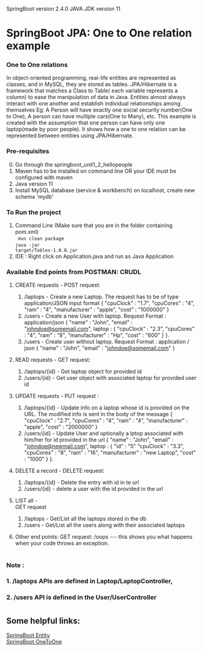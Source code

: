 SpringBoot version 2.4.0
JAVA JDK version 11

# SpringBoot JPA: One to One relation example
### One to One relations
In object-oriented programming, real-life entities are represented as classes, and in MySQL, they are stored as tables. JPA/Hibernate is a framework that matches a Class to Table(
each variable represents a column) to ease the manipulation of data in Java. Entities almost always interact with one another and establish individual relationships among 
themselves Eg: A Person will have exactly one social security number(One to One), A person can have multiple cars(One to Many), etc. This example is created with the assumption
that one person can have only one laptop(made by poor people). It shows how a one to one relation can be represented between entities using JPA/Hibernate.
### Pre-requisites

0. Go through the springboot_unit1_2_hellopeople
1. Maven has to be installed on command line OR your IDE must be configured with maven
2. Java version 11
3. Install MySQL database (service & workbench) on localhost, create new schema 'mydb'

### To Run the project 
1. Command Line (Make sure that you are in the folder containing pom.xml)</br>
<code> mvn clean package</code></br>
<code>java -jar target/Tables-1.0.0.jar</code>
2. IDE : Right click on Application.java and run as Java Application

### Available End points from POSTMAN: CRUDL
1. CREATE requests - 
POST request: 
    1. /laptops - Create a new Laptop. The request has to be of type application/JSON input format 
    {
        "cpuClock" : "1.7",
        "cpuCores"  : "4",
        "ram"   : "4",
        "manufacturer" : "apple",
        "cost" : "1000000"
    }
    2. /users - Create a new User with laptop. Request Format : application/json
    {
        "name" : "John",
        "email"  : "johndoe@somemail.com",
        laptop   : {
            "cpuClock" : "2.3",
            "cpuCores"  : "4",
            "ram"   : "8",
            "manufacturer" : "Hp",
            "cost" : "600"
        }
    }.
    3. /users - Create user without laptop. Request Format : application / json
    {
        "name" : "John",
        "email"  : "johndoe@somemail.com"
    }
2. READ requests -
GET request:
    1. /laptops/{id} - Get laptop object for provided id
    2. /users/{id} - Get user object with associated laptop for provided user id

3. UPDATE requests -
PUT request : 
    1. /laptops/{id} - Update info on a laptop whose id is provided on the URL. The modified info is sent in the body of the message
    {
        "cpuClock" : "2.7",
        "cpuCores"  : "4",
        "ram"   : "4",
        "manufacturer" : "apple",
        "cost" : "2000000"
    }
    2. /users/{id} - Update User and optionally a lptop associated with him/her for id provided in the url
    {
        "name" : "John",
        "email"  : "johndoe@newmail.com",
        laptop   : {
            "id" : "5"
            "cpuClock" : "3.3",
            "cpuCores"  : "8",
            "ram"   : "16",
            "manufacturer" : "new Laptop",
            "cost" : "1000"
        }
    }.

4. DELETE a record - 
 DELETE request:
    1. /laptops/{id} - Delete the entry with id in te url
    2. /users/{id} - delete a user with the id provided in the url

5. LIST all -  
GET request
    1. /laptops - Get/List all the laptops stored in the db
    2. /users - Get/List all the users along with their associated laptops

6. Other end points:
GET request:  /oops   --- this shows you what happens when your code throws an exception.

#

### Note :
### 1. /laptops APIs are defined in Laptop/LaptopController, 
### 2. /users API is defined in the User/UserController

# 
## Some helpful links:
[SpringBoot Entity](https://www.baeldung.com/jpa-entities)   
[SpringBoot OneToOne](https://www.baeldung.com/jpa-one-to-one)    

